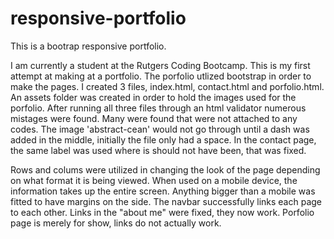 # responsive-portfolio
This is a bootrap responsive portfolio. 

I am currently a student at the Rutgers Coding Bootcamp. This is my first attempt at making at a portfolio. The porfolio utlized bootstrap in order to make the pages. I created 3 files, index.html, contact.html and porfolio.html. An assets folder was created in order to hold the images used for the porfolio. After running all three files through an html validator numerous mistages were found. Many </div> were found that were not attached to any codes. The image 'abstract-cean' would not go through until a dash was added in the middle, initially the file only had a space. In the contact page, the same label was used where is should not have been, that was fixed. 

Rows and colums were utilized in changing the look of the page depending on what format it is being viewed. When used on a mobile device, the information takes up the entire screen. Anything bigger than a mobile was fitted to have margins on the side. The navbar successfully links each page to each other. Links in the "about me" were fixed, they now work. Porfolio page is merely for show, links do not actually work. 